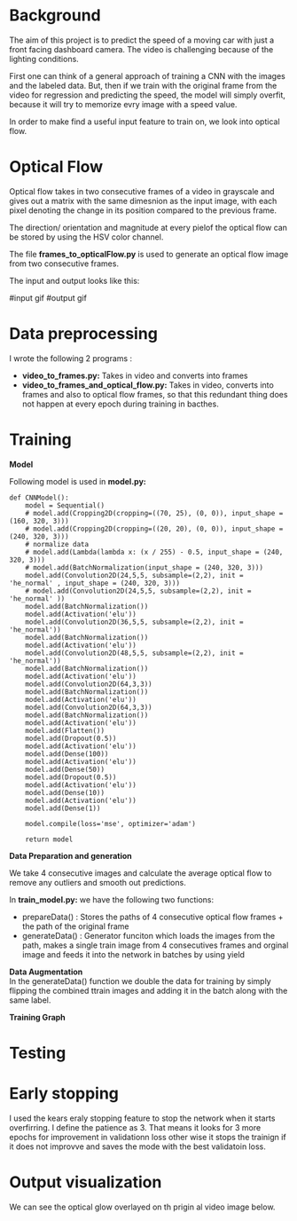 # Background

The aim of  this project is to predict the speed of a moving car with just a front facing dashboard camera.
The video is challenging because of the lighting conditions. 

First one can think of a general approach of training a CNN with the images and the labeled data. But, then if we train with the original frame from the video for regression and predicting the speed, the model will simply overfit, because it will try to memorize evry image with a speed value. 

In order to make find a useful input feature to train on, we look into optical flow.

# Optical Flow
Optical flow takes in two consecutive frames of a video in grayscale and gives out a matrix with the same dimesnion as the input image, with each pixel denoting the change in its position compared to the previous frame. 

The direction/ orientation and magnitude at every pielof the optical flow can be stored by using the HSV color channel. 

The file **frames_to_opticalFlow.py** is used to generate an optical flow image from two consecutive frames.

The input and output looks like this:

#input gif
#output gif

# Data preprocessing
I wrote the following 2 programs :
* **video_to_frames.py:** Takes in video and converts into frames
* **video_to_frames_and_optical_flow.py:** Takes in video, converts into frames and also to optical flow frames, so that this redundant thing does not happen at every epoch during training in bacthes.

# Training

__Model__

Following model is used in **model.py:**
``` 
def CNNModel():
    model = Sequential()
    # model.add(Cropping2D(cropping=((70, 25), (0, 0)), input_shape = (160, 320, 3)))
    # model.add(Cropping2D(cropping=((20, 20), (0, 0)), input_shape = (240, 320, 3)))
    # normalize data
    # model.add(Lambda(lambda x: (x / 255) - 0.5, input_shape = (240, 320, 3)))
    # model.add(BatchNormalization(input_shape = (240, 320, 3)))
    model.add(Convolution2D(24,5,5, subsample=(2,2), init = 'he_normal' , input_shape = (240, 320, 3)))
    # model.add(Convolution2D(24,5,5, subsample=(2,2), init = 'he_normal' ))
    model.add(BatchNormalization())
    model.add(Activation('elu'))
    model.add(Convolution2D(36,5,5, subsample=(2,2), init = 'he_normal'))
    model.add(BatchNormalization())
    model.add(Activation('elu'))
    model.add(Convolution2D(48,5,5, subsample=(2,2), init = 'he_normal'))
    model.add(BatchNormalization())
    model.add(Activation('elu'))
    model.add(Convolution2D(64,3,3))
    model.add(BatchNormalization())
    model.add(Activation('elu'))
    model.add(Convolution2D(64,3,3))
    model.add(BatchNormalization())
    model.add(Activation('elu'))
    model.add(Flatten())
    model.add(Dropout(0.5))
    model.add(Activation('elu'))
    model.add(Dense(100))
    model.add(Activation('elu'))
    model.add(Dense(50))
    model.add(Dropout(0.5))
    model.add(Activation('elu'))
    model.add(Dense(10))
    model.add(Activation('elu'))
    model.add(Dense(1))

    model.compile(loss='mse', optimizer='adam')

    return model
```


__Data Preparation and generation__   

We take 4 consecutive images and calculate the average optical flow to remove any outliers and smooth out predictions.

In **train_model.py:** we have the following two functions:
* prepareData() :  Stores the paths of 4 consecutive optical flow frames + the path of the original frame
* generateData() :  Generator funciton which loads the images from the path, makes a single train image from 4 consecutives frames and orginal image and feeds it into the network in batches by using yield

__Data Augmentation__  
In the generateData() function we double the data for training by simply flipping the combined ttrain images and adding it in the batch along with the same label.

__Training Graph__   

 
# Testing


# Early stopping

I used the kears eraly stopping feature to stop the network when it starts overfirring.
I define the patience as 3. That means it looks for 3 more epochs for improvement in validationn loss other wise it stops the trainign if it does not improvve and saves the mode with the best validatoin loss.

# Output visualization
We can see the optical glow overlayed on th prigin al video image  below.





